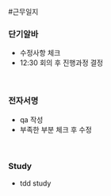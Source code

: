 #근무일지 


### 단기알바
- 수정사항 체크
- 12:30 회의 후 진행과정 결정

<br>

### 전자서명
- qa 작성
- 부족한 부분 체크 후 수정

<br>

### Study
- tdd study
